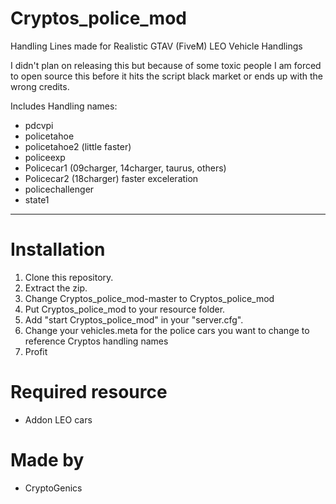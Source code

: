 # Cryptos_police_mod
Handling Lines made for Realistic GTAV (FiveM) LEO Vehicle Handlings

I didn't plan on releasing this but because of some toxic people I am forced to open source this before it hits the script black market or ends up with the wrong credits.

Includes Handling names:
- pdcvpi
- policetahoe
- policetahoe2 (little faster)
- policeexp
- Policecar1 (09charger, 14charger, taurus, others)
- Policecar2 (18charger) faster exceleration
- policechallenger
- state1
___

# Installation
1. Clone this repository.
2. Extract the zip.
3. Change Cryptos_police_mod-master to Cryptos_police_mod
3. Put Cryptos_police_mod to your resource folder.
4. Add "start Cryptos_police_mod" in your "server.cfg".
5. Change your vehicles.meta for the police cars you want to change to reference Cryptos handling names
6. Profit

# Required resource
- Addon LEO cars

# Made by
- CryptoGenics
